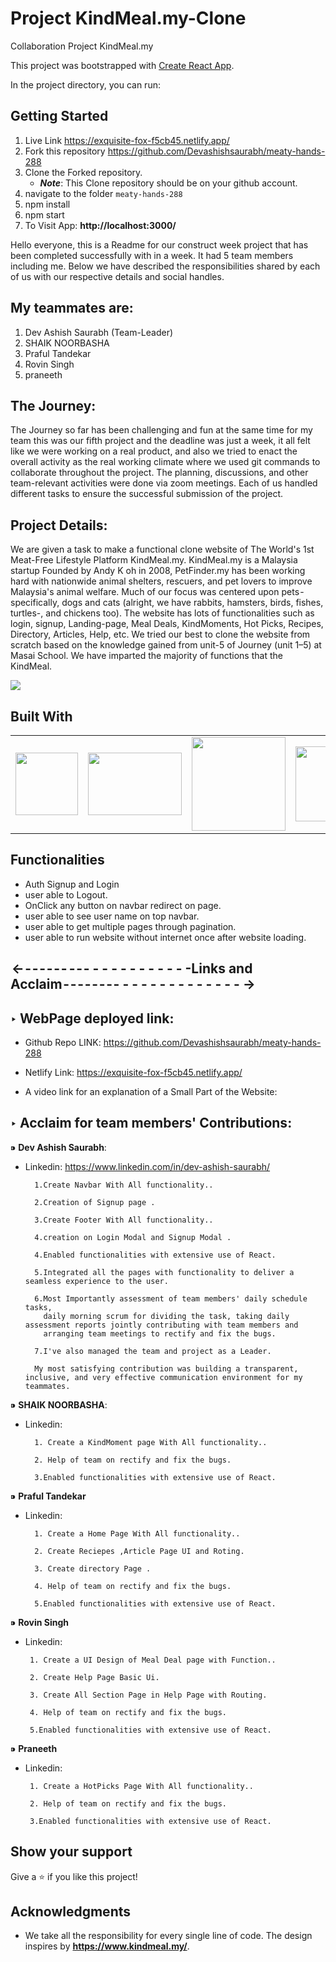 # Project KindMeal.my-Clone
Collaboration Project KindMeal.my

This project was bootstrapped with [Create React App](https://github.com/facebook/create-react-app).

In the project directory, you can run:

## Getting Started
1. Live Link https://exquisite-fox-f5cb45.netlify.app/
2. Fork this repository https://github.com/Devashishsaurabh/meaty-hands-288
3. Clone the Forked repository.
   - **_Note_**: This Clone repository should be on your github account.
4. navigate to the folder `meaty-hands-288`
5. npm install
6. npm start
7. To Visit App:
**http://localhost:3000/**

Hello everyone, this is a Readme for our construct week project that has been completed successfully with in a week. It had 5 team members including me. Below we have described the responsibilities shared by each of us with our respective details and social handles.

## My teammates are:

1. Dev Ashish Saurabh (Team-Leader)
2. SHAIK NOORBASHA
3. Praful Tandekar
4. Rovin Singh
5. praneeth

## The Journey:

The Journey so far has been challenging and fun at the same time for my team this was our fifth project and the deadline was just a week, it all felt like we were working on a real product, and also we tried to enact the overall activity as the real working climate where we used git commands to collaborate throughout the project. The planning, discussions, and other team-relevant activities were done via zoom meetings. Each of us handled different tasks to ensure the successful submission of the project.

## Project Details:

We are given a task to make a functional clone website of The World's 1st Meat-Free Lifestyle Platform KindMeal.my. KindMeal.my is a Malaysia startup Founded by Andy K oh in 2008, PetFinder.my has been working hard with nationwide animal shelters, rescuers, and pet lovers to improve Malaysia's animal welfare. Much of our focus was centered upon pets - specifically, dogs and cats (alright, we have rabbits, hamsters, birds, fishes, turtles-, and chickens too). The website has lots of functionalities such as login, signup, Landing-page, Meal Deals, KindMoments, Hot Picks, Recipes, Directory, Articles, Help, etc.
We tried our best to clone the website from scratch based on the knowledge gained from unit-5 of Journey (unit 1–5) at Masai School.  We have imparted the majority of functions that the KindMeal. 

<img src="https://cdn-images-1.medium.com/max/800/1*ytRsXnjUIdbvycyeZZg6hA.png">

## Built With

<table  align=center>
  <tr>
    <td align=center> <img src="https://upload.wikimedia.org/wikipedia/commons/thumb/a/a7/React-icon.svg/1280px-React-icon.svg.png" height=100></td>
    <td align=center> <img src="https://upload.wikimedia.org/wikipedia/commons/4/49/Redux.png"  height=100   width=150 ></td>
    <td align=center>  <img src="https://cdn-icons-png.flaticon.com/512/174/174854.png"  width=150 ></td>
    <td align=center> <img src="https://cdn-icons-png.flaticon.com/512/732/732190.png"   width=120 ></td>
    <td align=center> <img src="https://cdn.iconscout.com/icon/free/png-256/javascript-2038874-1720087.png"  width=120  ></td>
  </tr>
</table>

## Functionalities

- Auth Signup and Login
- user able to Logout.
- OnClick any button on navbar redirect on page.
- user able to see user name on top navbar.
- user able to get multiple pages through pagination.
- user able to run website without internet once after website loading.

##  <- - - - - - -  - - - - - - - - - - - - - -Links and Acclaim - - - - - - - - - - - - - - - - - - - - - ->

## ‣ WebPage deployed link:

- Github Repo LINK: https://github.com/Devashishsaurabh/meaty-hands-288

- Netlify Link: https://exquisite-fox-f5cb45.netlify.app/

- A video link for an explanation of a Small Part of the Website: 

## ‣ Acclaim for team members' Contributions:

  ⁍ **Dev Ashish Saurabh**:

   - Linkedin: https://www.linkedin.com/in/dev-ashish-saurabh/


           1.Create Navbar With All functionality..

           2.Creation of Signup page .

           3.Create Footer With All functionality..

           4.creation on Login Modal and Signup Modal .

           4.Enabled functionalities with extensive use of React.

           5.Integrated all the pages with functionality to deliver a seamless experience to the user.

           6.Most Importantly assessment of team members' daily schedule tasks,
             daily morning scrum for dividing the task, taking daily assessment reports jointly contributing with team members and 
             arranging team meetings to rectify and fix the bugs.

           7.I've also managed the team and project as a Leader.

           My most satisfying contribution was building a transparent, inclusive, and very effective communication environment for my teammates.

⁍ **SHAIK NOORBASHA**:
   
 - Linkedin: 
   
         1. Create a KindMoment page With All functionality..

         2. Help of team on rectify and fix the bugs.
         
         3.Enabled functionalities with extensive use of React.
         
⁍ **Praful Tandekar**

 - Linkedin:
 
         1. Create a Home Page With All functionality..

         2. Create Reciepes ,Article Page UI and Roting.

         3. Create directory Page .

         4. Help of team on rectify and fix the bugs.
         
         5.Enabled functionalities with extensive use of React.

 ⁍ **Rovin Singh**
 
  - Linkedin:
  
         1. Create a UI Design of Meal Deal page with Function..

         2. Create Help Page Basic Ui.

         3. Create All Section Page in Help Page with Routing.

         4. Help of team on rectify and fix the bugs.
         
         5.Enabled functionalities with extensive use of React.
         
 ⁍ **Praneeth**
 
  - Linkedin:
  
         1. Create a HotPicks Page With All functionality..

         2. Help of team on rectify and fix the bugs.
         
         3.Enabled functionalities with extensive use of React.
         
       
## Show your support

Give a ⭐️ if you like this project!

## Acknowledgments

- We take all the responsibility for every single line of code. The design inspires by **https://www.kindmeal.my/**.
